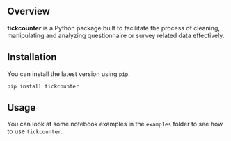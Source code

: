 Overview
--------

**tickcounter** is a Python package built to facilitate the process of cleaning, manipulating and analyzing questionnaire or survey related data effectively. 

Installation
------
You can install the latest version using `pip`.

```
pip install tickcounter
```

Usage
----
You can look at some notebook examples in the `examples` folder to see how to use `tickcounter`.
